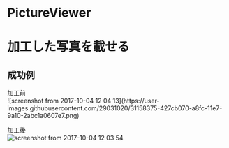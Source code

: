 # PictureViewer

<h1>加工した写真を載せる</h1>
<h2>成功例</h2>
加工前<BR>
![screenshot from 2017-10-04 12 04 13](https://user-images.githubusercontent.com/29031020/31158375-427cb070-a8fc-11e7-9a10-2abc1a0607e7.png)

加工後<BR>
![screenshot from 2017-10-04 12 03 54](https://user-images.githubusercontent.com/29031020/31158392-637a82de-a8fc-11e7-8d99-eaaf2ff90ea0.png)
